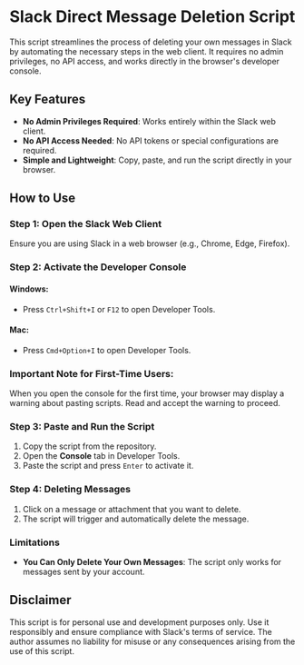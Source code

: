 # Slack Direct Message Deletion Script

This script streamlines the process of deleting your own messages in Slack by automating the necessary steps in the web client. It requires no admin privileges, no API access, and works directly in the browser's developer console.

## Key Features

- **No Admin Privileges Required**: Works entirely within the Slack web client.
- **No API Access Needed**: No API tokens or special configurations are required.
- **Simple and Lightweight**: Copy, paste, and run the script directly in your browser.

## How to Use

### Step 1: Open the Slack Web Client

Ensure you are using Slack in a web browser (e.g., Chrome, Edge, Firefox).

### Step 2: Activate the Developer Console

#### Windows:
- Press `Ctrl+Shift+I` or `F12` to open Developer Tools.

#### Mac:
- Press `Cmd+Option+I` to open Developer Tools.

### Important Note for First-Time Users:
When you open the console for the first time, your browser may display a warning about pasting scripts. Read and accept the warning to proceed.

### Step 3: Paste and Run the Script

1. Copy the script from the repository.
2. Open the **Console** tab in Developer Tools.
3. Paste the script and press `Enter` to activate it.

### Step 4: Deleting Messages

1. Click on a message or attachment that you want to delete.
2. The script will trigger and automatically delete the message.

### Limitations

- **You Can Only Delete Your Own Messages**: The script only works for messages sent by your account.

## Disclaimer

This script is for personal use and development purposes only. Use it responsibly and ensure compliance with Slack's terms of service. The author assumes no liability for misuse or any consequences arising from the use of this script.

